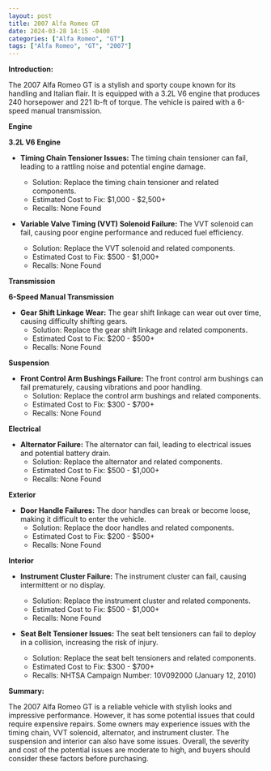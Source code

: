 ```yaml
---
layout: post
title: 2007 Alfa Romeo GT
date: 2024-03-28 14:15 -0400
categories: ["Alfa Romeo", "GT"]
tags: ["Alfa Romeo", "GT", "2007"]
---
```

**Introduction:**

The 2007 Alfa Romeo GT is a stylish and sporty coupe known for its handling and Italian flair. It is equipped with a 3.2L V6 engine that produces 240 horsepower and 221 lb-ft of torque. The vehicle is paired with a 6-speed manual transmission.

**Engine**

**3.2L V6 Engine**

* **Timing Chain Tensioner Issues:** The timing chain tensioner can fail, leading to a rattling noise and potential engine damage.
    * Solution: Replace the timing chain tensioner and related components.
    * Estimated Cost to Fix: $1,000 - $2,500+
    * Recalls: None Found

* **Variable Valve Timing (VVT) Solenoid Failure:** The VVT solenoid can fail, causing poor engine performance and reduced fuel efficiency.
    * Solution: Replace the VVT solenoid and related components.
    * Estimated Cost to Fix: $500 - $1,000+
    * Recalls: None Found

**Transmission**

**6-Speed Manual Transmission**

* **Gear Shift Linkage Wear:** The gear shift linkage can wear out over time, causing difficulty shifting gears.
    * Solution: Replace the gear shift linkage and related components.
    * Estimated Cost to Fix: $200 - $500+
    * Recalls: None Found

**Suspension**

* **Front Control Arm Bushings Failure:** The front control arm bushings can fail prematurely, causing vibrations and poor handling.
    * Solution: Replace the control arm bushings and related components.
    * Estimated Cost to Fix: $300 - $700+
    * Recalls: None Found

**Electrical**

* **Alternator Failure:** The alternator can fail, leading to electrical issues and potential battery drain.
    * Solution: Replace the alternator and related components.
    * Estimated Cost to Fix: $500 - $1,000+
    * Recalls: None Found

**Exterior**

* **Door Handle Failures:** The door handles can break or become loose, making it difficult to enter the vehicle.
    * Solution: Replace the door handles and related components.
    * Estimated Cost to Fix: $200 - $500+
    * Recalls: None Found

**Interior**

* **Instrument Cluster Failure:** The instrument cluster can fail, causing intermittent or no display.
    * Solution: Replace the instrument cluster and related components.
    * Estimated Cost to Fix: $500 - $1,000+
    * Recalls: None Found

* **Seat Belt Tensioner Issues:** The seat belt tensioners can fail to deploy in a collision, increasing the risk of injury.
    * Solution: Replace the seat belt tensioners and related components.
    * Estimated Cost to Fix: $300 - $700+
    * Recalls: NHTSA Campaign Number: 10V092000 (January 12, 2010)

**Summary:**

The 2007 Alfa Romeo GT is a reliable vehicle with stylish looks and impressive performance. However, it has some potential issues that could require expensive repairs. Some owners may experience issues with the timing chain, VVT solenoid, alternator, and instrument cluster. The suspension and interior can also have some issues. Overall, the severity and cost of the potential issues are moderate to high, and buyers should consider these factors before purchasing.
